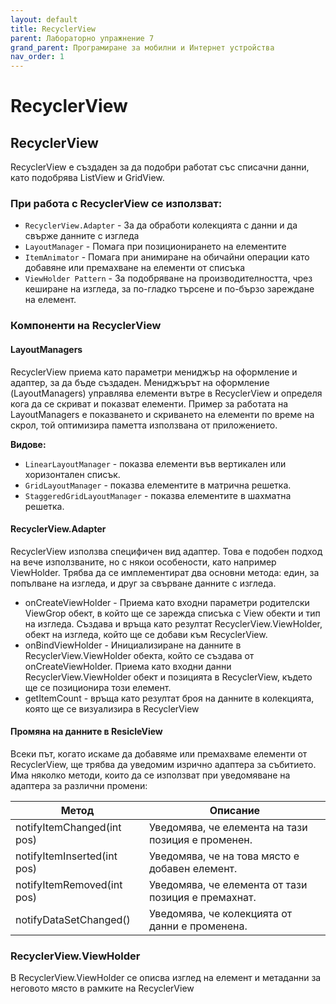 ```yaml
---
layout: default
title: RecyclerView
parent: Лабораторно упражнение 7
grand_parent: Програмиране за мобилни и Интернет устройства
nav_order: 1
---
```


# RecyclerView

## RecyclerView

RecyclerView е създаден за да подобри работат със списачни данни, като подобрява ListView и GridView.

### При работа с RecyclerView се използват:

* `RecyclerView.Adapter` - За да обработи колекцията с данни и да свърже данните с изгледа
* `LayoutManager` - Помага при позиционирането на елементите
* `ItemAnimator` - Помага при анимиране на обичайни операции като добавяне или премахване на елементи от списъка
* `ViewHolder Pattern` - За подобряване на производителността, чрез кеширане на изгледа, за по-гладко търсене и по-бързо зареждане на елемент.

### Компоненти на RecyclerView

#### LayoutManagers

RecyclerView приема като параметри мениджър на оформление и адаптер, за да бъде създаден. Мениджърът на оформление (LayoutManagers) управлява елементи вътре в RecyclerView и определя кога да се скриват и показват елементи. Пример за работата на LayoutManagers е показването и скриването на елементи по време на скрол, той оптимизира паметта използвана от приложението.

**Видове:**

* `LinearLayoutManager` - показва елементи във вертикален или хоризонтален списък.
* `GridLayoutManager` - показва елементите в матрична решетка.
* `StaggeredGridLayoutManager` - показва елементите в шахматна решетка.

#### RecyclerView.Adapter

RecyclerView използва специфичен вид адаптер. Това е подобен подход на вече използваните, но с някои особености, като например ViewHolder. Трябва да се имплементират два основни метода: един, за попълване на изгледа, и друг за свърване данните с изгледа.

* onCreateViewHolder -  Приема като входни параметри родителски ViewGrop обект, в който ще се зарежда списъка с View обекти и тип на изгледа. Създава и връща като резултат RecyclerView.ViewHolder, обект на изгледа, който ще се добави към RecyclerView.
* onBindViewHolder - Инициализиране на данните в RecyclerView.ViewHolder обекта, който се създава от onCreateViewHolder. Приема като входни данни RecyclerView.ViewHolder обект и позицията в  RecyclerView, където ще се позиционира този елемент.
* getItemCount - връща като резултат броя на данните в колекцията, която ще се визуализира в RecyclerView

#### Промяна на данните в ResicleView

Всеки път, когато искаме да добавяме или премахваме елементи от RecyclerView, ще трябва да уведомим изрично адаптера за събитието. Има няколко методи, които да се използват при уведомяване на адаптера за различни промени:

| Метод                       | Описание                                            |
| --------------------------- | --------------------------------------------------- |
| notifyItemChanged(int pos)  | Уведомява, че елемента на тази позиция е променен.  |
| notifyItemInserted(int pos) | Уведомява, че на това място е добавен елемент.      |
| notifyItemRemoved(int pos)  | Уведомява, че елемента от тази позиция е премахнат. |
| notifyDataSetChanged()      | Уведомява, че колекцията от данни е променена.      |

### RecyclerView.ViewHolder

В RecyclerView.ViewHolder се описва изглед на елемент и метаданни за неговото място в рамките на RecyclerView
